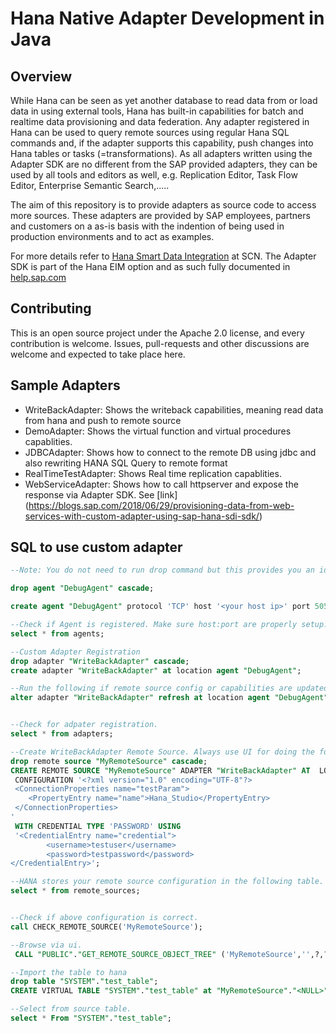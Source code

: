 # Hana Native Adapter Development in Java

## Overview

While Hana can be seen as yet another database to read data from or load data in using external tools, Hana has built-in capabilities for batch and realtime data provisioning and data federation.
Any adapter registered in Hana can be used to query remote sources using regular Hana SQL commands and, if the adapter supports this capability, push changes into Hana tables or tasks (=transformations). As all adapters written using the Adapter SDK are no different from the SAP provided adapters, they can be used by all tools and editors as well, e.g. Replication Editor, Task Flow Editor, Enterprise Semantic Search,.....

The aim of this repository is to provide adapters as source code to access more sources. These adapters are provided by SAP employees, partners and customers on a as-is basis with the indention of being used in production environments and to act as examples.

For more details refer to [Hana Smart Data Integration](http://scn.sap.com/community/developer-center/hana/blog/2014/12/08/hana-sps09-smart-data-integration--adapters) at SCN.
The Adapter SDK is part of the Hana EIM option and as such fully documented in [help.sap.com](http://help.sap.com/saphelp_hana_options_eim/helpdata/en/d4/b02f02b92a4242a57a6d1a9b84ea7c/content.htm?current_toc=/en/8f/e39f672f4542ada5ff9d821b296efa/plain.htm&show_children=true)


## Contributing

This is an open source project under the Apache 2.0 license, and every contribution is welcome. Issues, pull-requests and other discussions are welcome and expected to take place here. 

## Sample Adapters

 * WriteBackAdapter: Shows the writeback capabilities, meaning read data from hana and push to remote source
 * DemoAdapter: Shows the virtual function and virtual procedures capablities.
 * JDBCAdapter: Shows how to connect to the remote DB using jdbc and also rewriting HANA SQL Query to remote format
 * RealTimeTestAdapter: Shows Real time replication capablities.
 * WebServiceAdapter: Shows how to call httpserver and expose the response via Adapter SDK. See [link] (https://blogs.sap.com/2018/06/29/provisioning-data-from-web-services-with-custom-adapter-using-sap-hana-sdi-sdk/)

## SQL to use custom adapter

```sql
--Note: You do not need to run drop command but this provides you an idea what command to run for clean up

drop agent "DebugAgent" cascade;

create agent "DebugAgent" protocol 'TCP' host '<your host ip>' port 5050;

--Check if Agent is registered. Make sure host:port are properly setup.
select * from agents;

--Custom Adapter Registration
drop adapter "WriteBackAdapter" cascade;
create adapter "WriteBackAdapter" at location agent "DebugAgent";

--Run the following if remote source config or capabilities are updated.
alter adapter "WriteBackAdapter" refresh at location agent "DebugAgent";


--Check for adpater registration.
select * from adapters;

--Create WriteBackAdapter Remote Source. Always use UI for doing the following but you can use SQL for testing.
drop remote source "MyRemoteSource" cascade;
CREATE REMOTE SOURCE "MyRemoteSource" ADAPTER "WriteBackAdapter" AT  LOCATION agent "DebugAgent" 
 CONFIGURATION '<?xml version="1.0" encoding="UTF-8"?>
 <ConnectionProperties name="testParam">
	<PropertyEntry name="name">Hana_Studio</PropertyEntry>
 </ConnectionProperties>
'	
 WITH CREDENTIAL TYPE 'PASSWORD' USING 
 '<CredentialEntry name="credential">
		<username>testuser</username>
		<password>testpassword</password>
</CredentialEntry>';

--HANA stores your remote source configuration in the following table.
select * from remote_sources;


--Check if above configuration is correct.
call CHECK_REMOTE_SOURCE('MyRemoteSource');

--Browse via ui.
 CALL "PUBLIC"."GET_REMOTE_SOURCE_OBJECT_TREE" ('MyRemoteSource','',?,?);

--Import the table to hana
drop table "SYSTEM"."test_table";
CREATE VIRTUAL TABLE "SYSTEM"."test_table" at "MyRemoteSource"."<NULL>"."<NULL>"."InMemoryTable";

--Select from source table.
select * From "SYSTEM"."test_table";

```
